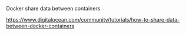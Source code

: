 Docker share data between containers

https://www.digitalocean.com/community/tutorials/how-to-share-data-between-docker-containers
